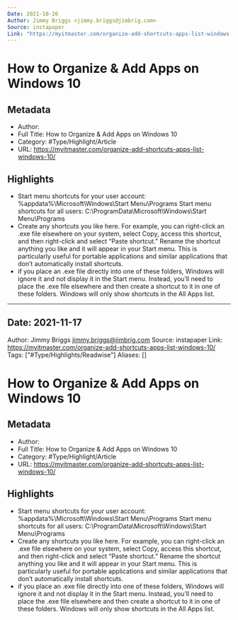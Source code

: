 ```yaml
---
Date: 2021-10-26
Author: Jimmy Briggs <jimmy.briggs@jimbrig.com>
Source: instapaper
Link: "https://myitmaster.com/organize-add-shortcuts-apps-list-windows-10/"
---
```


# How to Organize & Add Apps on Windows 10

## Metadata

* Author: 
* Full Title: How to Organize & Add Apps on Windows 10
* Category: #Type/Highlight/Article
* URL: https://myitmaster.com/organize-add-shortcuts-apps-list-windows-10/

## Highlights

* Start menu shortcuts for your user account:
  %appdata%\Microsoft\Windows\Start Menu\Programs
  Start menu shortcuts for all users:
  C:\ProgramData\Microsoft\Windows\Start Menu\Programs
* Create any shortcuts you like here. For example, you can right-click an .exe file elsewhere on your system, select Copy, access this shortcut, and then right-click and select “Paste shortcut.” Rename the shortcut anything you like and it will appear in your Start menu.
  This is particularly useful for portable applications and similar applications that don’t automatically install shortcuts.
* if you place an .exe file directly into one of these folders, Windows will ignore it and not display it in the Start menu. Instead, you’ll need to place the .exe file elsewhere and then create a shortcut to it in one of these folders. Windows will only show shortcuts in the All Apps list.

---

## Date: 2021-11-17
Author: Jimmy Briggs [jimmy.briggs@jimbrig.com](jimmy.briggs@jimbrig.com)
Source: instapaper
Link: https://myitmaster.com/organize-add-shortcuts-apps-list-windows-10/
Tags: \["#Type/Highlights/Readwise"\]
Aliases: \[\]

# How to Organize & Add Apps on Windows 10

## Metadata

* Author: 
* Full Title: How to Organize & Add Apps on Windows 10
* Category: #Type/Highlight/Article
* URL: https://myitmaster.com/organize-add-shortcuts-apps-list-windows-10/

## Highlights

* Start menu shortcuts for your user account:
  %appdata%\Microsoft\Windows\Start Menu\Programs
  Start menu shortcuts for all users:
  C:\ProgramData\Microsoft\Windows\Start Menu\Programs
* Create any shortcuts you like here. For example, you can right-click an .exe file elsewhere on your system, select Copy, access this shortcut, and then right-click and select “Paste shortcut.” Rename the shortcut anything you like and it will appear in your Start menu.
  This is particularly useful for portable applications and similar applications that don’t automatically install shortcuts.
* if you place an .exe file directly into one of these folders, Windows will ignore it and not display it in the Start menu. Instead, you’ll need to place the .exe file elsewhere and then create a shortcut to it in one of these folders. Windows will only show shortcuts in the All Apps list.
